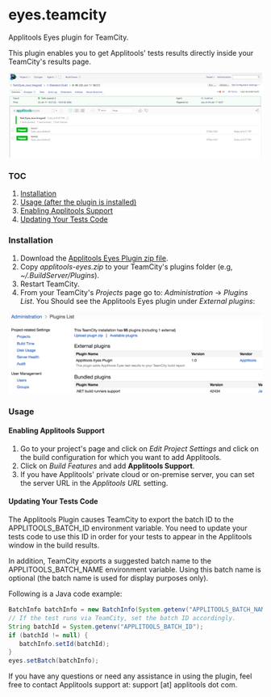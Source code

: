 # eyes.teamcity
Applitools Eyes plugin for TeamCity.

This plugin enables you to get Applitools' tests results directly inside your TeamCity's results page.

![Applitools TeamCity Plugin Screenshot](/images/plugin-screenshot-small.png)

### TOC
1. [Installation](#installation)
2. [Usage (after the plugin is installed)](#usage)
  1. [Enabling Applitools Support](#enabling-applitools-support)
  2. [Updating Your Tests Code](#updating-your-tests-code)

### Installation
1. Download the [Applitools Eyes Plugin zip file](https://bintray.com/applitools/CI/download_file?file_path=applitools-eyes.zip).
1. Copy *applitools-eyes.zip* to your TeamCity's plugins folder (e.g, *~/.BuildServer/Plugins*).
1. Restart TeamCity.
1. From your TeamCity's *Projects* page go to: *Administration* -> *Plugins List*. You Should see the Applitools Eyes plugin under *External plugins*:

![External plugins list with Applitools](/images/external-plugins-with-applitools.png)

### Usage
#### Enabling Applitools Support 
1. Go to your project's page and click on *Edit Project Settings* and click on the build configuration for which you want to add Applitools.
1. Click on *Build Features* and add **Applitools Support**.
1. If you have Applitools' private cloud or on-premise server, you can set the server URL in the *Applitools URL* setting.

#### Updating Your Tests Code
The Applitools Plugin causes TeamCity to export the batch ID to the APPLITOOLS_BATCH_ID environment variable. You need to update your tests code to use this ID in order for your tests to appear in the Applitools window in the build results.

In addition, TeamCity exports a suggested batch name to the APPLITOOLS_BATCH_NAME environment variable. Using this batch name is optional (the batch name is used for display purposes only).

Following is a Java code example:

```Java
BatchInfo batchInfo = new BatchInfo(System.getenv("APPLITOOLS_BATCH_NAME"));
// If the test runs via TeamCity, set the batch ID accordingly.
String batchId = System.getenv("APPLITOOLS_BATCH_ID");
if (batchId != null) {
   batchInfo.setId(batchId);
}
eyes.setBatch(batchInfo);
```

If you have any questions or need any assistance in using the plugin, feel free to contact Applitools support at: support [at] applitools dot com.
